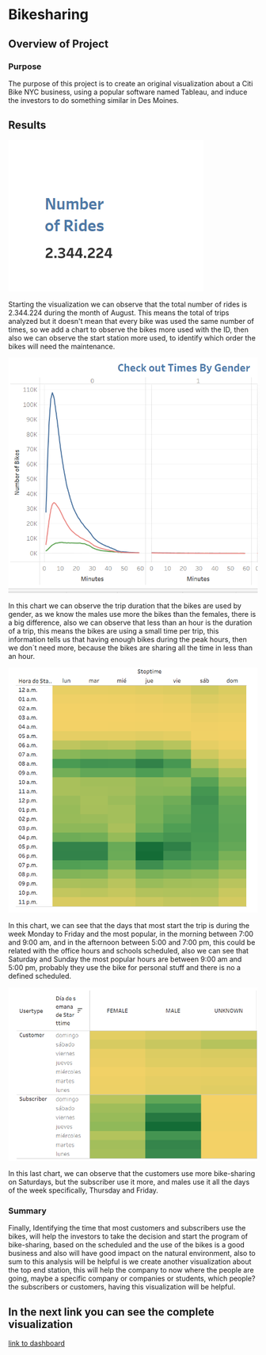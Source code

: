 # Bikesharing
## Overview of Project 
### Purpose
The purpose of this project is to create an original visualization about a Citi Bike NYC business, using a popular software named Tableau, and induce the investors to do something similar in Des Moines.

## Results 
![Number of Rides](Images/Number_of_Rides.png)


Starting the visualization we can observe that the total number of rides is 2.344.224  during the month of August. This means the total of trips analyzed but it doesn't mean that every bike was used the same number of times, so we add a chart to observe the bikes more used with the ID, then also we can observe the start station more used, to identify which order the bikes will need the maintenance. 

![Checkout time by Gender](Images/Checkout_time_by_Gender.png)


In this chart we can observe the trip duration that the bikes are used by gender, as we know the males use more the bikes than the females, there is a big difference, also we can observe that less than an hour is the duration of a trip, this means the bikes are using a small time per trip, this information tells us that having enough bikes during the peak hours, then we don´t need more, because the bikes are sharing all the time in less than an hour.

![Trips by week day](Images/Trips_by_week_day.png)


In this chart, we can see that the days that most start the trip is during the week Monday to Friday and the most popular, in the morning between 7:00 and 9:00 am, and in the afternoon between 5:00 and 7:00 pm, this could be related with the office hours and schools scheduled, also we can see that Saturday and Sunday the most popular hours are between 9:00 am and 5:00 pm, probably they use the bike for personal stuff and there is no a defined scheduled. 

![User trips by gender](Images/User_trips_by_gen.png)


In this last chart, we can observe that the customers use more bike-sharing on Saturdays, but the subscriber use it more, and males use it all the days of the week specifically, Thursday and Friday.  

### Summary
Finally, Identifying the time that most customers and subscribers use the bikes, will help the investors to take the decision and start the program of bike-sharing, based on the scheduled and the use of the bikes is a good business and also will have good impact on the natural environment, also to sum to this analysis will be helpful is we create another visualization about the top end station, this will help the company to now where the people are going, maybe a specific company or companies or students, which people? the subscribers or customers, having this visualization will be helpful.

In the next link you can see the complete visualization
------
[link to dashboard](https://public.tableau.com/app/profile/alejandra6221/viz/CitiBikeNYC_16496475299900/Historia1)
